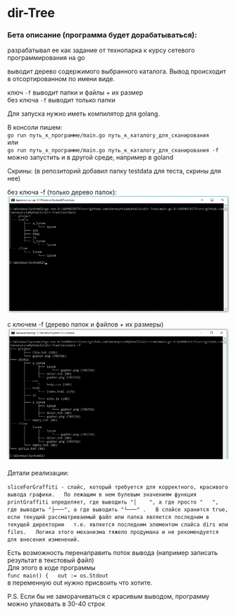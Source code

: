 # dir-Tree

### Бета описание (программа будет дорабатываться):

разрабатывал ее как задание от технопарка к курсу сетевого программирования на go

выводит дерево содержимого выбранного каталога. Вывод происходит в отсортированном по имени виде.   
  
ключ `-f` выводит папки и файлы + их размер  
без ключа `-f` выводит только папки

Для запуска нужно иметь компилятор для golang.  
  
В консоли пишем:  
`go run путь_к_программе/main.go путь_к_каталогу_для_сканирования`  
или  
`go run путь_к_программе/main.go путь_к_каталогу_для_сканирования -f`  
можно запустить и в другой среде, например в goland

Скрины: (в репозиторий добавил папку testdata для теста, скрины для нее)

без ключа -f (только дерево папок):  
![screenshot of sample](https://github.com/VarenytsiaMykhailo/dir-Tree/blob/master/screenshots/DT1.jpg?raw=true)

с ключем -f (дерево папок и файлов + их размеры)  
![screenshot of sample](https://github.com/VarenytsiaMykhailo/dir-Tree/blob/master/screenshots/DT2.jpg?raw=true)


Детали реализации:  

`sliceForGraffiti - слайс, который требуется для корректного, красивого вывода графики.  
По лежащим в нем булевым значениям функция printGraffiti определяет, где выводить "│	", а где просто "	",  
где выводить "├───", а где выводить "└───" .  
В слайсе хранится true, если текущий рассматриваемый файл или папка является последним в текущей директории  
т.е. является последним элементом слайса dirs или files.  
Логика этого механизма тяжело продумана и не рекомендуется для внесения изменений.`  

Есть возможность перенаправить поток вывода (например записать результат в текстовый файл)  
Для этого в коде программы   
`func main() {  
	out := os.Stdout`  
  в переменную out нужно присвоить что хотите.

P.S. Если бы не заморачиваться с красивым выводом, программу можно упаковать в 30-40 строк
